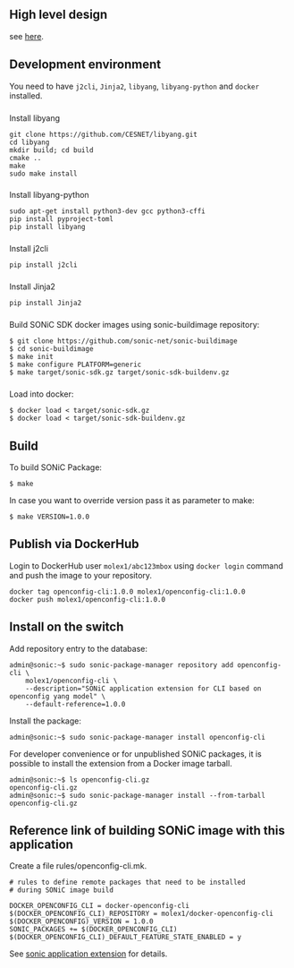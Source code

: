 ## High level design
see [here](doc/openconfig-cli-autogen-HLD.md).

## Development environment

You need to have ```j2cli```, ```Jinja2```, ```libyang```, ```libyang-python``` and ```docker``` installed.

###
Install libyang
```
git clone https://github.com/CESNET/libyang.git
cd libyang
mkdir build; cd build
cmake ..
make
sudo make install
```

###
Install libyang-python
```
sudo apt-get install python3-dev gcc python3-cffi
pip install pyproject-toml
pip install libyang
```

###
Install j2cli
```
pip install j2cli
```

###
Install Jinja2
```
pip install Jinja2
```

###
Build SONiC SDK docker images using sonic-buildimage repository:

```
$ git clone https://github.com/sonic-net/sonic-buildimage
$ cd sonic-buildimage
$ make init
$ make configure PLATFORM=generic
$ make target/sonic-sdk.gz target/sonic-sdk-buildenv.gz
```

###
Load into docker:

```
$ docker load < target/sonic-sdk.gz
$ docker load < target/sonic-sdk-buildenv.gz
```

## Build

To build SONiC Package:

```
$ make
```

In case you want to override version pass it as parameter to make:

```
$ make VERSION=1.0.0
```

## Publish via DockerHub

Login to DockerHub user `molex1/abc123mbox` using ```docker login``` command and push the image to your repository.

```
docker tag openconfig-cli:1.0.0 molex1/openconfig-cli:1.0.0
docker push molex1/openconfig-cli:1.0.0
```

## Install on the switch

Add repository entry to the database:

```
admin@sonic:~$ sudo sonic-package-manager repository add openconfig-cli \
    molex1/openconfig-cli \
    --description="SONiC application extension for CLI based on openconfig yang model" \
    --default-reference=1.0.0
```

Install the package:

```
admin@sonic:~$ sudo sonic-package-manager install openconfig-cli
```

For developer convenience or for unpublished SONiC packages, it is possible to install the extension from a Docker image tarball.

```
admin@sonic:~$ ls openconfig-cli.gz
openconfig-cli.gz
admin@sonic:~$ sudo sonic-package-manager install --from-tarball openconfig-cli.gz
```
## Reference link of building SONiC image with this application

Create a file rules/openconfig-cli.mk.
```
# rules to define remote packages that need to be installed
# during SONiC image build

DOCKER_OPENCONFIG_CLI = docker-openconfig-cli
$(DOCKER_OPENCONFIG_CLI)_REPOSITORY = molex1/docker-openconfig-cli
$(DOCKER_OPENCONFIG)_VERSION = 1.0.0
SONIC_PACKAGES += $(DOCKER_OPENCONFIG_CLI)
$(DOCKER_OPENCONFIG_CLI)_DEFAULT_FEATURE_STATE_ENABLED = y
```
See [sonic application extension](https://github.com/sonic-net/SONiC/blob/master/doc/sonic-application-extension/sonic-application-extension-guide.md) for details.
